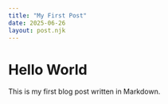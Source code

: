 ```yaml
---
title: "My First Post"
date: 2025-06-26
layout: post.njk
---
```


# Hello World

This is my first blog post written in Markdown.
